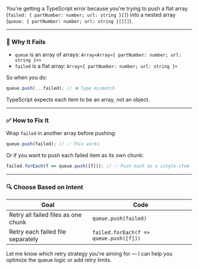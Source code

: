 You're getting a TypeScript error because you're trying to push a flat array (`failed: { partNumber: number; url: string }[]`) into a nested array (`queue: { partNumber: number; url: string }[][]`).

---

### 🧠 Why It Fails

- `queue` is an array of arrays: `Array<Array<{ partNumber: number; url: string }>>`
- `failed` is a flat array: `Array<{ partNumber: number; url: string }>`

So when you do:

```ts
queue.push(...failed); // ❌ Type mismatch
```

TypeScript expects each item to be an array, not an object.

---

### ✅ How to Fix It

Wrap `failed` in another array before pushing:

```ts
queue.push(failed); // ✅ This works
```

Or if you want to push each failed item as its own chunk:

```ts
failed.forEach(f => queue.push([f])); // ✅ Push each as a single-item chunk
```

---

### 🔍 Choose Based on Intent

| Goal                          | Code                        |
|------------------------------|-----------------------------|
| Retry all failed files as one chunk | `queue.push(failed)`         |
| Retry each failed file separately  | `failed.forEach(f => queue.push([f]))` |

Let me know which retry strategy you're aiming for — I can help you optimize the queue logic or add retry limits.